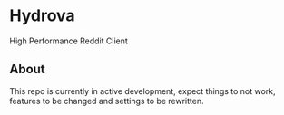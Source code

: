 # Hydrova
High Performance Reddit Client
## About
This repo is currently in active development, expect things to not work, features to be changed and settings to be rewritten.
